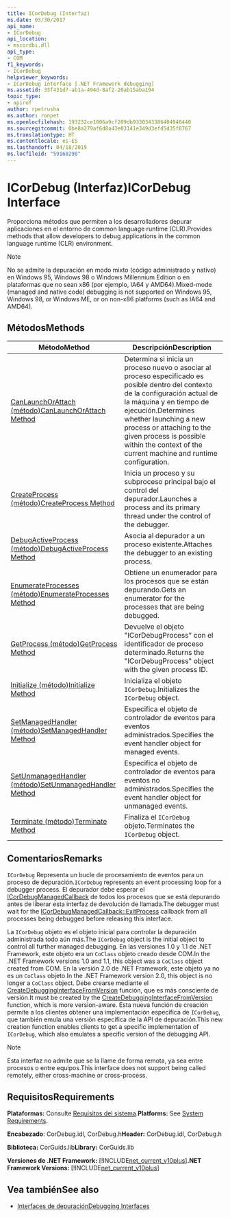 ```yaml
---
title: ICorDebug (Interfaz)
ms.date: 03/30/2017
api_name:
- ICorDebug
api_location:
- mscordbi.dll
api_type:
- COM
f1_keywords:
- ICorDebug
helpviewer_keywords:
- ICorDebug interface [.NET Framework debugging]
ms.assetid: 33f431d7-ab1a-494d-8af2-20ab15aba194
topic_type:
- apiref
author: rpetrusha
ms.author: ronpet
ms.openlocfilehash: 193232ce1006a9cf209db9330343386404948440
ms.sourcegitcommit: 0be8a279af6d8a43e03141e349d3efd5d35f8767
ms.translationtype: HT
ms.contentlocale: es-ES
ms.lasthandoff: 04/18/2019
ms.locfileid: "59168290"
---
```

# <a name="icordebug-interface"></a><span data-ttu-id="5791c-102">ICorDebug (Interfaz)</span><span class="sxs-lookup"><span data-stu-id="5791c-102">ICorDebug Interface</span></span>
<span data-ttu-id="5791c-103">Proporciona métodos que permiten a los desarrolladores depurar aplicaciones en el entorno de common language runtime (CLR).</span><span class="sxs-lookup"><span data-stu-id="5791c-103">Provides methods that allow developers to debug applications in the common language runtime (CLR) environment.</span></span>  
  
> [!NOTE]
>  <span data-ttu-id="5791c-104">No se admite la depuración en modo mixto (código administrado y nativo) en Windows 95, Windows 98 o Windows Millennium Edition o en plataformas que no sean x86 (por ejemplo, IA64 y AMD64).</span><span class="sxs-lookup"><span data-stu-id="5791c-104">Mixed-mode (managed and native code) debugging is not supported on Windows 95, Windows 98, or Windows ME, or on non-x86 platforms (such as IA64 and AMD64).</span></span>  
  
## <a name="methods"></a><span data-ttu-id="5791c-105">Métodos</span><span class="sxs-lookup"><span data-stu-id="5791c-105">Methods</span></span>  
  
|<span data-ttu-id="5791c-106">Método</span><span class="sxs-lookup"><span data-stu-id="5791c-106">Method</span></span>|<span data-ttu-id="5791c-107">Descripción</span><span class="sxs-lookup"><span data-stu-id="5791c-107">Description</span></span>|  
|------------|-----------------|  
|[<span data-ttu-id="5791c-108">CanLaunchOrAttach (método)</span><span class="sxs-lookup"><span data-stu-id="5791c-108">CanLaunchOrAttach Method</span></span>](../../../../docs/framework/unmanaged-api/debugging/icordebug-canlaunchorattach-method.md)|<span data-ttu-id="5791c-109">Determina si inicia un proceso nuevo o asociar al proceso especificado es posible dentro del contexto de la configuración actual de la máquina y en tiempo de ejecución.</span><span class="sxs-lookup"><span data-stu-id="5791c-109">Determines whether launching a new process or attaching to the given process is possible within the context of the current machine and runtime configuration.</span></span>|  
|[<span data-ttu-id="5791c-110">CreateProcess (método)</span><span class="sxs-lookup"><span data-stu-id="5791c-110">CreateProcess Method</span></span>](../../../../docs/framework/unmanaged-api/debugging/icordebug-createprocess-method.md)|<span data-ttu-id="5791c-111">Inicia un proceso y su subproceso principal bajo el control del depurador.</span><span class="sxs-lookup"><span data-stu-id="5791c-111">Launches a process and its primary thread under the control of the debugger.</span></span>|  
|[<span data-ttu-id="5791c-112">DebugActiveProcess (método)</span><span class="sxs-lookup"><span data-stu-id="5791c-112">DebugActiveProcess Method</span></span>](../../../../docs/framework/unmanaged-api/debugging/icordebug-debugactiveprocess-method.md)|<span data-ttu-id="5791c-113">Asocia al depurador a un proceso existente.</span><span class="sxs-lookup"><span data-stu-id="5791c-113">Attaches the debugger to an existing process.</span></span>|  
|[<span data-ttu-id="5791c-114">EnumerateProcesses (método)</span><span class="sxs-lookup"><span data-stu-id="5791c-114">EnumerateProcesses Method</span></span>](../../../../docs/framework/unmanaged-api/debugging/icordebug-enumerateprocesses-method.md)|<span data-ttu-id="5791c-115">Obtiene un enumerador para los procesos que se están depurando.</span><span class="sxs-lookup"><span data-stu-id="5791c-115">Gets an enumerator for the processes that are being debugged.</span></span>|  
|[<span data-ttu-id="5791c-116">GetProcess (método)</span><span class="sxs-lookup"><span data-stu-id="5791c-116">GetProcess Method</span></span>](../../../../docs/framework/unmanaged-api/debugging/icordebug-getprocess-method.md)|<span data-ttu-id="5791c-117">Devuelve el objeto "ICorDebugProcess" con el identificador de proceso determinado.</span><span class="sxs-lookup"><span data-stu-id="5791c-117">Returns the "ICorDebugProcess" object with the given process ID.</span></span>|  
|[<span data-ttu-id="5791c-118">Initialize (método)</span><span class="sxs-lookup"><span data-stu-id="5791c-118">Initialize Method</span></span>](../../../../docs/framework/unmanaged-api/debugging/icordebug-initialize-method.md)|<span data-ttu-id="5791c-119">Inicializa el objeto `ICorDebug`.</span><span class="sxs-lookup"><span data-stu-id="5791c-119">Initializes the `ICorDebug` object.</span></span>|  
|[<span data-ttu-id="5791c-120">SetManagedHandler (método)</span><span class="sxs-lookup"><span data-stu-id="5791c-120">SetManagedHandler Method</span></span>](../../../../docs/framework/unmanaged-api/debugging/icordebug-setmanagedhandler-method.md)|<span data-ttu-id="5791c-121">Especifica el objeto de controlador de eventos para eventos administrados.</span><span class="sxs-lookup"><span data-stu-id="5791c-121">Specifies the event handler object for managed events.</span></span>|  
|[<span data-ttu-id="5791c-122">SetUnmanagedHandler (método)</span><span class="sxs-lookup"><span data-stu-id="5791c-122">SetUnmanagedHandler Method</span></span>](../../../../docs/framework/unmanaged-api/debugging/icordebug-setunmanagedhandler-method.md)|<span data-ttu-id="5791c-123">Especifica el objeto de controlador de eventos para eventos no administrados.</span><span class="sxs-lookup"><span data-stu-id="5791c-123">Specifies the event handler object for unmanaged events.</span></span>|  
|[<span data-ttu-id="5791c-124">Terminate (método)</span><span class="sxs-lookup"><span data-stu-id="5791c-124">Terminate Method</span></span>](../../../../docs/framework/unmanaged-api/debugging/icordebug-terminate-method.md)|<span data-ttu-id="5791c-125">Finaliza el `ICorDebug` objeto.</span><span class="sxs-lookup"><span data-stu-id="5791c-125">Terminates the `ICorDebug` object.</span></span>|  
  
## <a name="remarks"></a><span data-ttu-id="5791c-126">Comentarios</span><span class="sxs-lookup"><span data-stu-id="5791c-126">Remarks</span></span>  
 <span data-ttu-id="5791c-127">`ICorDebug` Representa un bucle de procesamiento de eventos para un proceso de depuración.</span><span class="sxs-lookup"><span data-stu-id="5791c-127">`ICorDebug` represents an event processing loop for a debugger process.</span></span> <span data-ttu-id="5791c-128">El depurador debe esperar el [ICorDebugManagedCallback](../../../../docs/framework/unmanaged-api/debugging/icordebugmanagedcallback-exitprocess-method.md) de todos los procesos que se está depurando antes de liberar esta interfaz de devolución de llamada.</span><span class="sxs-lookup"><span data-stu-id="5791c-128">The debugger must wait for the [ICorDebugManagedCallback::ExitProcess](../../../../docs/framework/unmanaged-api/debugging/icordebugmanagedcallback-exitprocess-method.md) callback from all processes being debugged before releasing this interface.</span></span>  
  
 <span data-ttu-id="5791c-129">La `ICorDebug` objeto es el objeto inicial para controlar la depuración administrada todo aún más.</span><span class="sxs-lookup"><span data-stu-id="5791c-129">The `ICorDebug` object is the initial object to control all further managed debugging.</span></span> <span data-ttu-id="5791c-130">En las versiones 1.0 y 1.1 de .NET Framework, este objeto era un `CoClass` objeto creado desde COM.</span><span class="sxs-lookup"><span data-stu-id="5791c-130">In the .NET Framework versions 1.0 and 1.1, this object was a `CoClass` object created from COM.</span></span> <span data-ttu-id="5791c-131">En la versión 2.0 de .NET Framework, este objeto ya no es un `CoClass` objeto.</span><span class="sxs-lookup"><span data-stu-id="5791c-131">In the .NET Framework version 2.0, this object is no longer a `CoClass` object.</span></span> <span data-ttu-id="5791c-132">Debe crearse mediante el [CreateDebuggingInterfaceFromVersion](../../../../docs/framework/unmanaged-api/hosting/createdebugginginterfacefromversion-function.md) función, que es más consciente de versión.</span><span class="sxs-lookup"><span data-stu-id="5791c-132">It must be created by the [CreateDebuggingInterfaceFromVersion](../../../../docs/framework/unmanaged-api/hosting/createdebugginginterfacefromversion-function.md) function, which is more version-aware.</span></span> <span data-ttu-id="5791c-133">Esta nueva función de creación permite a los clientes obtener una implementación específica de `ICorDebug`, que también emula una versión específica de la API de depuración.</span><span class="sxs-lookup"><span data-stu-id="5791c-133">This new creation function enables clients to get a specific implementation of `ICorDebug`, which also emulates a specific version of the debugging API.</span></span>  
  
> [!NOTE]
>  <span data-ttu-id="5791c-134">Esta interfaz no admite que se la llame de forma remota, ya sea entre procesos o entre equipos.</span><span class="sxs-lookup"><span data-stu-id="5791c-134">This interface does not support being called remotely, either cross-machine or cross-process.</span></span>  
  
## <a name="requirements"></a><span data-ttu-id="5791c-135">Requisitos</span><span class="sxs-lookup"><span data-stu-id="5791c-135">Requirements</span></span>  
 <span data-ttu-id="5791c-136">**Plataformas:** Consulte [Requisitos del sistema](../../../../docs/framework/get-started/system-requirements.md).</span><span class="sxs-lookup"><span data-stu-id="5791c-136">**Platforms:** See [System Requirements](../../../../docs/framework/get-started/system-requirements.md).</span></span>  
  
 <span data-ttu-id="5791c-137">**Encabezado**: CorDebug.idl, CorDebug.h</span><span class="sxs-lookup"><span data-stu-id="5791c-137">**Header:** CorDebug.idl, CorDebug.h</span></span>  
  
 <span data-ttu-id="5791c-138">**Biblioteca:** CorGuids.lib</span><span class="sxs-lookup"><span data-stu-id="5791c-138">**Library:** CorGuids.lib</span></span>  
  
 <span data-ttu-id="5791c-139">**Versiones de .NET Framework:** [!INCLUDE[net_current_v10plus](../../../../includes/net-current-v10plus-md.md)]</span><span class="sxs-lookup"><span data-stu-id="5791c-139">**.NET Framework Versions:** [!INCLUDE[net_current_v10plus](../../../../includes/net-current-v10plus-md.md)]</span></span>  
  
## <a name="see-also"></a><span data-ttu-id="5791c-140">Vea también</span><span class="sxs-lookup"><span data-stu-id="5791c-140">See also</span></span>

- [<span data-ttu-id="5791c-141">Interfaces de depuración</span><span class="sxs-lookup"><span data-stu-id="5791c-141">Debugging Interfaces</span></span>](../../../../docs/framework/unmanaged-api/debugging/debugging-interfaces.md)

